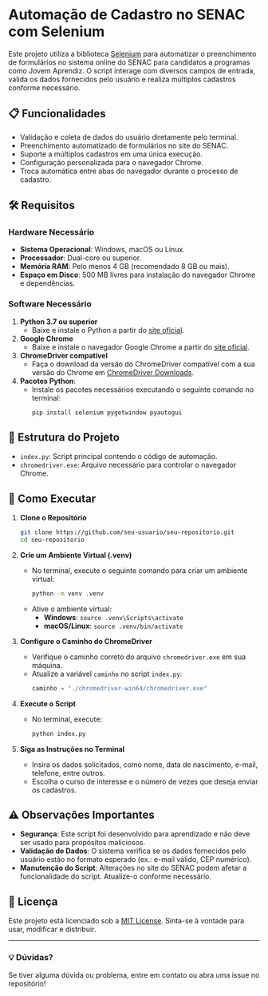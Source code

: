 # Automação de Cadastro no SENAC com Selenium

Este projeto utiliza a biblioteca [Selenium](https://www.selenium.dev/) para automatizar o preenchimento de formulários no sistema online do SENAC para candidatos a programas como Jovem Aprendiz. O script interage com diversos campos de entrada, valida os dados fornecidos pelo usuário e realiza múltiplos cadastros conforme necessário.

## 📋 Funcionalidades

- Validação e coleta de dados do usuário diretamente pelo terminal.
- Preenchimento automatizado de formulários no site do SENAC.
- Suporte a múltiplos cadastros em uma única execução.
- Configuração personalizada para o navegador Chrome.
- Troca automática entre abas do navegador durante o processo de cadastro.

## 🛠️ Requisitos

### Hardware Necessário
- **Sistema Operacional**: Windows, macOS ou Linux.
- **Processador**: Dual-core ou superior.
- **Memória RAM**: Pelo menos 4 GB (recomendado 8 GB ou mais).
- **Espaço em Disco**: 500 MB livres para instalação do navegador Chrome e dependências.

### Software Necessário

1. **Python 3.7 ou superior**
   - Baixe e instale o Python a partir do [site oficial](https://www.python.org/downloads/).
2. **Google Chrome**
   - Baixe e instale o navegador Google Chrome a partir do [site oficial](https://www.google.com/chrome/).
3. **ChromeDriver compatível**
   - Faça o download da versão do ChromeDriver compatível com a sua versão do Chrome em [ChromeDriver Downloads](https://chromedriver.chromium.org/downloads).
4. **Pacotes Python**:
   - Instale os pacotes necessários executando o seguinte comando no terminal:
     ```bash
     pip install selenium pygetwindow pyautogui
     ```

## 📂 Estrutura do Projeto

- `index.py`: Script principal contendo o código de automação.
- `chromedriver.exe`: Arquivo necessário para controlar o navegador Chrome.

## 🚀 Como Executar

1. **Clone o Repositório**
   ```bash
   git clone https://github.com/seu-usuario/seu-repositorio.git
   cd seu-repositorio
   ```

2. **Crie um Ambiente Virtual (.venv)**
   - No terminal, execute o seguinte comando para criar um ambiente virtual:
     ```bash
     python -m venv .venv
     ```
   - Ative o ambiente virtual:
     - **Windows**: `source .venv\Scripts\activate`
     - **macOS/Linux**: `source .venv/bin/activate`

3. **Configure o Caminho do ChromeDriver**
   - Verifique o caminho correto do arquivo `chromedriver.exe` em sua máquina.
   - Atualize a variável `caminho` no script `index.py`:
     ```python
     caminho = "./chromedriver-win64/chromedriver.exe"
     ```

4. **Execute o Script**
   - No terminal, execute:
     ```bash
     python index.py
     ```

5. **Siga as Instruções no Terminal**
   - Insira os dados solicitados, como nome, data de nascimento, e-mail, telefone, entre outros.
   - Escolha o curso de interesse e o número de vezes que deseja enviar os cadastros.

## ⚠️ Observações Importantes

- **Segurança**: Este script foi desenvolvido para aprendizado e não deve ser usado para propósitos maliciosos.
- **Validação de Dados**: O sistema verifica se os dados fornecidos pelo usuário estão no formato esperado (ex.: e-mail válido, CEP numérico).
- **Manutenção do Script**: Alterações no site do SENAC podem afetar a funcionalidade do script. Atualize-o conforme necessário.

## 📄 Licença
Este projeto está licenciado sob a [MIT License](LICENSE). Sinta-se à vontade para usar, modificar e distribuir.

---

### 💡 Dúvidas?
Se tiver alguma dúvida ou problema, entre em contato ou abra uma issue no repositório!
